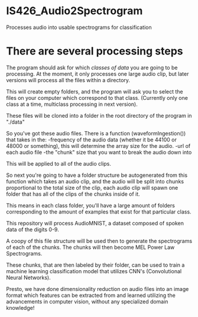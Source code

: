 # IS426_Audio2Spectrogram
Processes audio into usable spectrograms for classification

# There are several processing steps
The program should ask for which *classes of data* you are going to be processing. At the moment, it only processes one large audio clip, but later versions will process all the files within a directory.

This will create empty folders, and the program
will ask you to select the files on your computer which correspond to that class. (Currently only one class at a time, multiclass processing in next version).

These files will be cloned into a folder in the root directory of the program in "./data"

So you've got these audio files. There is a function (waveformIngestion()) that takes in the:
-frequency of the audio data (whether it be 44100 or 48000 or something),
this will determine the array size for the audio.
-url of each audio file
-the "chunk" size that you want to break the audio down into

This will be applied to all of the audio clips.

So next you're going to have a folder structure be autogenerated from this function which takes an audio clip,
and the audio will be split into chunks proportional to the total size of the clip,
each audio clip will spawn one folder that has all of the clips of the chunks inside of it.

This means in each class folder, you'll have a large amount of folders corresponding to the amount
of examples that exist for that particular class.

This repository will process AudioMNIST, a dataset composed of spoken data of the digits 0-9.

A coopy of this file structure will be used then to generate the spectrograms of each of the chunks.
The chunks will then become MEL Power Law Spectrograms.

These chunks, that are then labeled by their folder, can be used to train a machine learning classification model
that utilizes CNN's (Convolutional Neural Networks).

Presto, we have done dimensionality reduction on audio files into an image format which features can be extracted from and learned
utilizing the advancements in computer vision, without any specialized domain knowledge!
